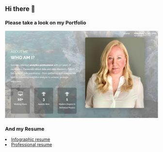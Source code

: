 ## Hi there :wave:
### Please take a look on my Portfolio
![](portfolio.png)

### And my Resume 
<li><a href="Emilia Lubanska - Oledzka Infografic Resume.pdf">Infographic resume</a>
<li><a href="Emilia Oledzka Resume.pdf">Professional resume</a>